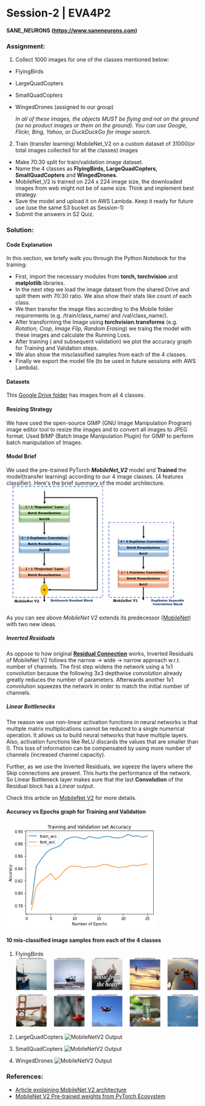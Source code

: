 # Session-2 | EVA4P2
#### SANE_NEURONS (https://www.saneneurons.com)

### Assignment:
1. Collect 1000 images for one of the classes mentioned below:
  - FlyingBirds
  - LargeQuadCopters
  - SmallQuadCopters
  - WingedDrones (assigned to our group)

    *In all of these images, the objects MUST be flying and not on the ground (so no product images or them on the ground). You can use Google, Flickr, Bing, Yahoo, or DuckDuckGo for image search.*

2. Train (transfer learning) MobileNet_V2 on a custom dataset of 31000(or total images collected for all the classes) images
  - Make 70:30 split for train/validation image dataset.
  - Name the 4 classes as **FlyingBirds, LargeQuadCopters, SmallQuadCopters** and **WingedDrones**.
  - MobileNet_V2 is trained on 224 x 224 image size, the downloaded images from web might not be of same size. Think and implement best strategy.
  - Save the model and upload it on AWS Lambda. Keep it ready for future use (use the same S3 bucket as Session-1)
  - Submit the answers in S2 Quiz.

### Solution:
#### Code Explanation
In this section, we briefy walk you through the Python Notebook for the training:
- First, import the necessary modules from **torch, torchvision** and **matplotlib** libraries.
- In the next step we load the image dataset from the shared Drive and split them with 70:30 ratio. We also show their stats like count of each class.
- We then transfer the image files according to the Mobile folder requirements (e.g. /train/class_name/ and /val/class_name/).
- After transforming the Image using **torchvision.transforms** (e.g. *Rotation, Crop, Image Flip, Random Erasing*) we traing the model with these images and calculate the Running Loss.
- After training ( and subsequent validation) we plot the accuracy graph for Training and Validation steps.
- We also show the misclassified samples from each of the 4 classes.
- Finally we export the model file (to be used in future sessions with AWS Lambda).

#### Datasets
This [Google Drive folder](https://drive.google.com/drive/folders/1co2Ik7knQLrrDf7hqo0-TaYaolr1dpDw) has images from all 4 classes.

#### Resizing Strategy
We have used the open-source GIMP (GNU Image Manipulation Program) image editor tool to resize the images and to convert all images to JPEG format. Used BIMP (Batch Image Manipulation Plugin) for GIMP to perform batch manipulation of Images.

#### Model Brief
We used the pre-trained PyTorch ***MobileNet_V2*** model and **Trained** the model(transfer learning) according to our 4 image classes. (4 features classifier). Here's the brief summary of the model architecture.
![MobileNetV2 Output](https://github.com/saneneurons/eva4p2/blob/master/Session-2/mobilenet_v2_architecture.png "MobileNet V2 Architecture")

As you can see above *MobileNet V2* extends its predecessor ([MobileNet](https://arxiv.org/abs/1704.04861)) with two new ideas.
##### Inverted Residuals
As oppose to how original **[Residual Connection](https://arxiv.org/abs/1512.03385)** works, Inverted Residuals of MobileNet V2 follows the narrow -> wide -> narrow approach w.r.t. number of channels. The first step widens the network using a 1x1 convolution because the following 3x3 depthwise convolution already greatly reduces the number of parameters. Afterwards another 1x1 convolution squeezes the network in order to match the initial number of channels.

##### Linear Bottlenecks
The reason we use non-linear activation functions in neural networks is that multiple matrix multiplications cannot be reduced to a single numerical operation. It allows us to build neural networks that have multiple layers. Also, activation functions like ReLU discards the values that are smaller than 0. This loss of information can be compensated by using more number of channels (increased channel capacity).

Further, as we use the Inverted Residuals, we sqeeze the layers where the Skip connections are present. This hurts the performance of the network. So Linear Bottleneck layer makes sure that the last **Convolution** of the Residual block has a *Linear* output.

Check this article on [MobileNet V2](https://towardsdatascience.com/mobilenetv2-inverted-residuals-and-linear-bottlenecks-8a4362f4ffd5) for more details.

#### Accuracy vs Epochs graph for Training and Validation
![MobileNetV2 Output](https://github.com/saneneurons/eva4p2/blob/master/Session-2/graph_training_vs_validation_accuracy_over_epochs.png "Training vs Validation accuracy graph over number of Epochs")

#### 10 mis-classified image samples from each of the 4 classes
1. FlyingBirds
![MobileNetV2 Output](https://github.com/saneneurons/eva4p2/blob/master/Session-2/misclassified_samples/FlyingBirds_misclassified_samples.png "FlyingBirds Misclassified Samples")

2. LargeQuadCopters
![MobileNetV2 Output](https://github.com/saneneurons/eva4p2/blob/master/Session-1/misclassified_samples/LargeQuadCopters_misclassified_samples.png "LargeQuadCopters Misclassified Samples")

3. SmallQuadCopters
![MobileNetV2 Output](https://github.com/saneneurons/eva4p2/blob/master/Session-1/misclassified_samples/SmallQuadCopters_misclassified_samples.png "SmallQuadCopters Misclassified Samples")

4. WingedDrones
![MobileNetV2 Output](https://github.com/saneneurons/eva4p2/blob/master/Session-1/misclassified_samples/WingedDrones_misclassified_samples.png "WingedDrones Misclassified Samples")


### References:
- [Article explaining MobileNet V2 architecture](https://towardsdatascience.com/mobilenetv2-inverted-residuals-and-linear-bottlenecks-8a4362f4ffd5)
- [MobileNet V2 Pre-trained weights from PyTorch Ecosystem](https://pytorch.org/hub/pytorch_vision_mobilenet_v2/)
